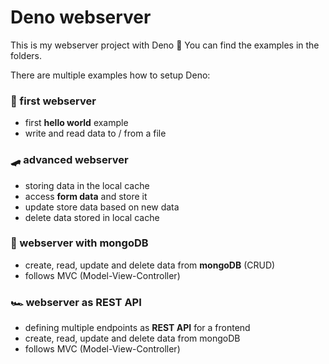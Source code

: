 # Deno webserver

This is my webserver project with Deno 🦕
You can find the examples in the folders.

There are multiple examples how to setup Deno:

### 🤹 first webserver
- first **hello world** example
- write and read data to / from a file

### 🛹 advanced webserver
- storing data in the local cache
- access **form data** and store it 
- update store data based on new data
- delete data stored in local cache

### 🚴‍ webserver with mongoDB
- create, read, update and delete data from **mongoDB** (CRUD)
- follows MVC (Model-View-Controller)

### 🏎 webserver as REST API
- defining multiple endpoints as **REST API** for a frontend
- create, read, update and delete data from mongoDB
- follows MVC (Model-View-Controller)



